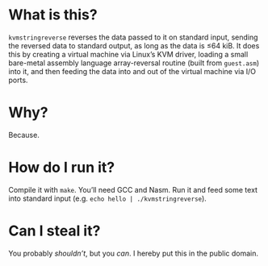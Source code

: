 What is this?
=============

`kvmstringreverse` reverses the data passed to it on standard input, sending
the reversed data to standard output, as long as the data is ≤64 kiB. It does
this by creating a virtual machine via Linux’s KVM driver, loading a small
bare-metal assembly language array-reversal routine (built from `guest.asm`)
into it, and then feeding the data into and out of the virtual machine via I/O
ports.

Why?
====

Because.

How do I run it?
================

Compile it with `make`. You’ll need GCC and Nasm. Run it and feed some text
into standard input (e.g. `echo hello | ./kvmstringreverse`).

Can I steal it?
===============

You probably *shouldn’t*, but you *can*. I hereby put this in the public
domain.
